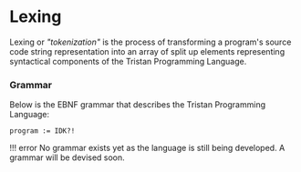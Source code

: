 Lexing
======

Lexing or _"tokenization"_ is the process of transforming a program's source code string representation into
an array of split up elements representing syntactical components of the Tristan Programming Language.

### Grammar

Below is the EBNF grammar that describes the Tristan Programming Language:

```
program := IDK?!
```

!!! error
	No grammar exists yet as the language is still being developed. A grammar will be devised soon.